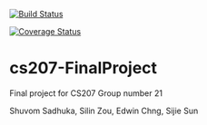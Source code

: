 [![Build Status](https://travis-ci.org/AutoDiffingFall2019/cs207-FinalProject.svg?branch=master)](https://travis-ci.org/AutoDiffingFall2019/cs207-FinalProject.svg?branch=master)

[![Coverage Status](https://codecov.io/gh/AutoDiffingFall2019/cs207-FinalProject/branch/master/graph/badge.svg)](https://codecov.io/gh/AutoDiffingFall2019/cs207-FinalProject)

# cs207-FinalProject
Final project for CS207
Group number 21

Shuvom Sadhuka, Silin Zou, Edwin Chng, Sijie Sun
